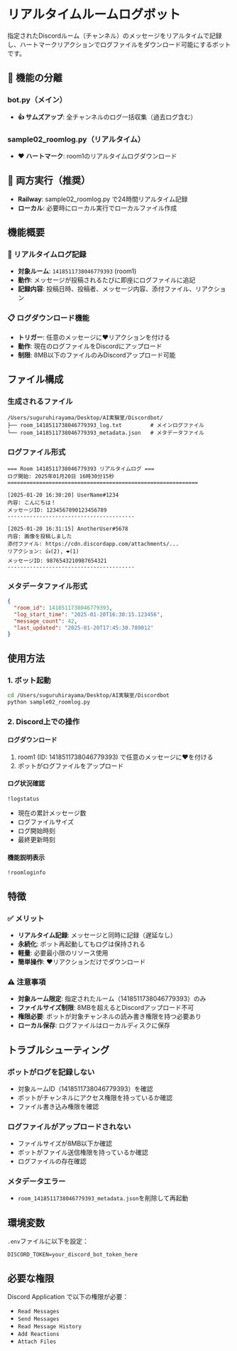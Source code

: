 # リアルタイムルームログボット

指定されたDiscordルーム（チャンネル）のメッセージをリアルタイムで記録し、ハートマークリアクションでログファイルをダウンロード可能にするボットです。

## 🔄 機能の分離

### bot.py（メイン）
- **👍 サムズアップ**: 全チャンネルのログ一括収集（過去ログ含む）

### sample02_roomlog.py（リアルタイム）  
- **❤️ ハートマーク**: room1のリアルタイムログダウンロード

## 📍 両方実行（推奨）
- **Railway**: sample02_roomlog.py で24時間リアルタイム記録
- **ローカル**: 必要時にローカル実行でローカルファイル作成

## 機能概要

### 📝 リアルタイムログ記録
- **対象ルーム**: `1418511738046779393` (room1)
- **動作**: メッセージが投稿されるたびに即座にログファイルに追記
- **記録内容**: 投稿日時、投稿者、メッセージ内容、添付ファイル、リアクション

### 📋 ログダウンロード機能
- **トリガー**: 任意のメッセージに❤️リアクションを付ける
- **動作**: 現在のログファイルをDiscordにアップロード
- **制限**: 8MB以下のファイルのみDiscordアップロード可能

## ファイル構成

### 生成されるファイル
```
/Users/suguruhirayama/Desktop/AI実験室/Discordbot/
├── room_1418511738046779393_log.txt         # メインログファイル
└── room_1418511738046779393_metadata.json   # メタデータファイル
```

### ログファイル形式
```
=== Room 1418511738046779393 リアルタイムログ ===
ログ開始: 2025年01月20日 16時30分15秒
============================================================

[2025-01-20 16:30:20] UserName#1234
内容: こんにちは！
メッセージID: 1234567890123456789
----------------------------------------

[2025-01-20 16:31:15] AnotherUser#5678
内容: 画像を投稿しました
添付ファイル: https://cdn.discordapp.com/attachments/...
リアクション: 👍(2), ❤️(1)
メッセージID: 9876543210987654321
----------------------------------------
```

### メタデータファイル形式
```json
{
  "room_id": 1418511738046779393,
  "log_start_time": "2025-01-20T16:30:15.123456",
  "message_count": 42,
  "last_updated": "2025-01-20T17:45:30.789012"
}
```

## 使用方法

### 1. ボット起動
```bash
cd /Users/suguruhirayama/Desktop/AI実験室/Discordbot
python sample02_roomlog.py
```

### 2. Discord上での操作

#### ログダウンロード
1. room1 (ID: 1418511738046779393) で任意のメッセージに❤️を付ける
2. ボットがログファイルをアップロード

#### ログ状況確認
```
!logstatus
```
- 現在の累計メッセージ数
- ログファイルサイズ
- ログ開始時刻
- 最終更新時刻

#### 機能説明表示
```
!roomloginfo
```

## 特徴

### ✅ メリット
- **リアルタイム記録**: メッセージと同時に記録（遅延なし）
- **永続化**: ボット再起動してもログは保持される
- **軽量**: 必要最小限のリソース使用
- **簡単操作**: ❤️リアクションだけでダウンロード

### ⚠️ 注意事項
- **対象ルーム限定**: 指定されたルーム（1418511738046779393）のみ
- **ファイルサイズ制限**: 8MBを超えるとDiscordアップロード不可
- **権限必要**: ボットが対象チャンネルの読み書き権限を持つ必要あり
- **ローカル保存**: ログファイルはローカルディスクに保存

## トラブルシューティング

### ボットがログを記録しない
- 対象ルームID（1418511738046779393）を確認
- ボットがチャンネルにアクセス権限を持っているか確認
- ファイル書き込み権限を確認

### ログファイルがアップロードされない
- ファイルサイズが8MB以下か確認
- ボットがファイル送信権限を持っているか確認
- ログファイルの存在確認

### メタデータエラー
- `room_1418511738046779393_metadata.json`を削除して再起動

## 環境変数

`.env`ファイルに以下を設定：
```
DISCORD_TOKEN=your_discord_bot_token_here
```

## 必要な権限

Discord Application で以下の権限が必要：
- `Read Messages`
- `Send Messages`
- `Read Message History` 
- `Add Reactions`
- `Attach Files`